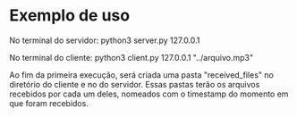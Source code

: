 # Exemplo de uso

No terminal do servidor: python3 server.py 127.0.0.1

No terminal do cliente: python3 client.py 127.0.0.1 "../arquivo.mp3"

Ao fim da primeira execução, será criada uma pasta "received_files" no diretório do cliente e no do servidor. Essas pastas terão os arquivos recebidos por cada um deles, nomeados com o timestamp do momento em que foram recebidos.
